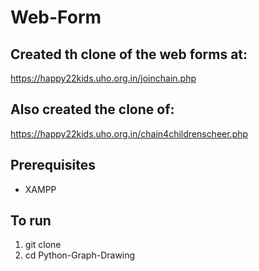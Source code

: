 # Web-Form

## Created th clone of the web forms at:
https://happy22kids.uho.org.in/joinchain.php
## Also created the clone of:
https://happy22kids.uho.org.in/chain4childrenscheer.php

## Prerequisites
* XAMPP

## To run 
1. git clone 
2. cd Python-Graph-Drawing




